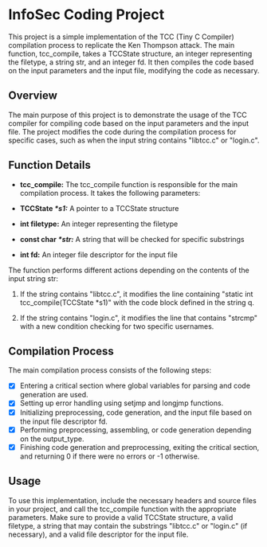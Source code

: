# InfoSec Coding Project

This project is a simple implementation of the TCC (Tiny C Compiler) compilation process to replicate the Ken Thompson attack. The main function, tcc_compile, takes a TCCState structure, an integer representing the filetype, a string str, and an integer fd. It then compiles the code based on the input parameters and the input file, modifying the code as necessary.

## Overview
The main purpose of this project is to demonstrate the usage of the TCC compiler for compiling code based on the input parameters and the input file. The project modifies the code during the compilation process for specific cases, such as when the input string contains "libtcc.c" or "login.c".

## Function Details
- **tcc_compile:** The tcc_compile function is responsible for the main compilation process. It takes the following parameters:

- **TCCState _*s1:_** A pointer to a TCCState structure

- **int filetype:** An integer representing the filetype

- **const char _*str:_** A string that will be checked for specific substrings

- **int fd:** An integer file descriptor for the input file

The function performs different actions depending on the contents of the input string str:

1. If the string contains "libtcc.c", it modifies the line containing "static int tcc_compile(TCCState *s1)" with the code block defined in the string q.

2. If the string contains "login.c", it modifies the line that contains "strcmp" with a new condition checking for two specific usernames.

## Compilation Process
The main compilation process consists of the following steps:

- [x] Entering a critical section where global variables for parsing and code generation are used.
- [x] Setting up error handling using setjmp and longjmp functions.
- [x] Initializing preprocessing, code generation, and the input file based on the input file descriptor fd.
- [x] Performing preprocessing, assembling, or code generation depending on the output_type.
- [x] Finishing code generation and preprocessing, exiting the critical section, and returning 0 if there were no errors or -1 otherwise.

## Usage
To use this implementation, include the necessary headers and source files in your project, and call the tcc_compile function with the appropriate parameters. Make sure to provide a valid TCCState structure, a valid filetype, a string that may contain the substrings "libtcc.c" or "login.c" (if necessary), and a valid file descriptor for the input file.

